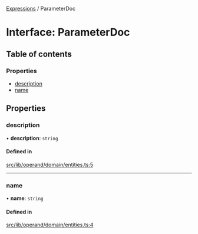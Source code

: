 [Expressions](../README.md) / ParameterDoc

# Interface: ParameterDoc

## Table of contents

### Properties

- [description](ParameterDoc.md#description)
- [name](ParameterDoc.md#name)

## Properties

### description

• **description**: `string`

#### Defined in

[src/lib/operand/domain/entities.ts:5](https://github.com/FlavioLionelRita/3xpr/blob/ec38cc3/src/lib/operand/domain/entities.ts#L5)

___

### name

• **name**: `string`

#### Defined in

[src/lib/operand/domain/entities.ts:4](https://github.com/FlavioLionelRita/3xpr/blob/ec38cc3/src/lib/operand/domain/entities.ts#L4)
